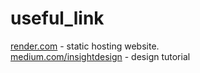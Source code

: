 # useful_link
[render.com](https://render.com/) - static hosting website.\
[medium.com/insightdesign](https://medium.com/insightdesign) - design tutorial

